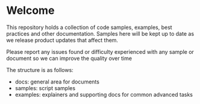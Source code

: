 # Welcome
This repository holds a collection of code samples, examples, best practices and other documentation. Samples here will be kept up to date as we release product updates that affect them.

Please report any issues found or difficulty experienced with any sample or document so we can improve the quality over time

The structure is as follows:
- docs: general area for documents
- samples: script samples
- examples: explainers and supporting docs for common advanced tasks
